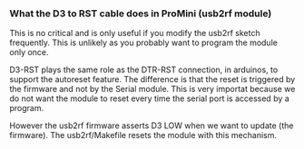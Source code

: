 ### What the D3 to RST cable does in ProMini (usb2rf module)

This is no critical and is only useful if you modify the usb2rf sketch frequently. This is unlikely as you probably want to program the module only once.

D3-RST plays the same role as the DTR-RST connection, in arduinos, to support the autoreset feature. The difference is that the reset is triggered by the firmware and not by the Serial module. This is very importat because we do not want the module to reset every time the serial port is accessed by a program. 

However the usb2rf firmware asserts D3 LOW when we want to update (the firmware). The usb2rf/Makefile resets the module with this mechanism.
